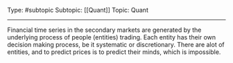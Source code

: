 Type: #subtopic 
Subtopic: [[Quant]]
Topic: Quant 

---
Financial time series in the secondary markets are generated by the underlying process of people (entities) trading. Each entity has their own decision making process, be it systematic or discretionary. There are alot of entities, and to predict prices is to predict their minds, which is impossible.